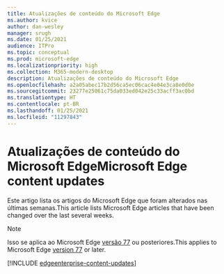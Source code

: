 ```yaml
---
title: Atualizações de conteúdo do Microsoft Edge
ms.author: kvice
author: dan-wesley
manager: srugh
ms.date: 01/25/2021
audience: ITPro
ms.topic: conceptual
ms.prod: microsoft-edge
ms.localizationpriority: high
ms.collection: M365-modern-desktop
description: Atualizações de conteúdo do Microsoft Edge
ms.openlocfilehash: a2a05abec17b2d56ca5ec06cac4e04e3ca8e0d0e
ms.sourcegitcommit: 23277e25061c75da033ed042e25c33acff3ac0bd
ms.translationtype: HT
ms.contentlocale: pt-BR
ms.lasthandoff: 01/25/2021
ms.locfileid: "11297843"
---
```

# <span data-ttu-id="f476a-103">Atualizações de conteúdo do Microsoft Edge</span><span class="sxs-lookup"><span data-stu-id="f476a-103">Microsoft Edge content updates</span></span>

<span data-ttu-id="f476a-104">Este artigo lista os artigos do Microsoft Edge que foram alterados nas últimas semanas.</span><span class="sxs-lookup"><span data-stu-id="f476a-104">This article lists Microsoft Edge articles that have been changed over the last several weeks.</span></span>

> [!NOTE]
> <span data-ttu-id="f476a-105">Isso se aplica ao Microsoft Edge [versão 77](https://support.microsoft.com/help/4027011/microsoft-edge-find-out-which-version-you-have?ocid=MicrosoftStore-EdgeVersion) ou posteriores.</span><span class="sxs-lookup"><span data-stu-id="f476a-105">This applies to Microsoft Edge [version 77](https://support.microsoft.com/help/4027011/microsoft-edge-find-out-which-version-you-have?ocid=MicrosoftStore-EdgeVersion) or later.</span></span>

[!INCLUDE [edgeenterprise-content-updates](./includes/edgeenterprise-content-updates.md)]
